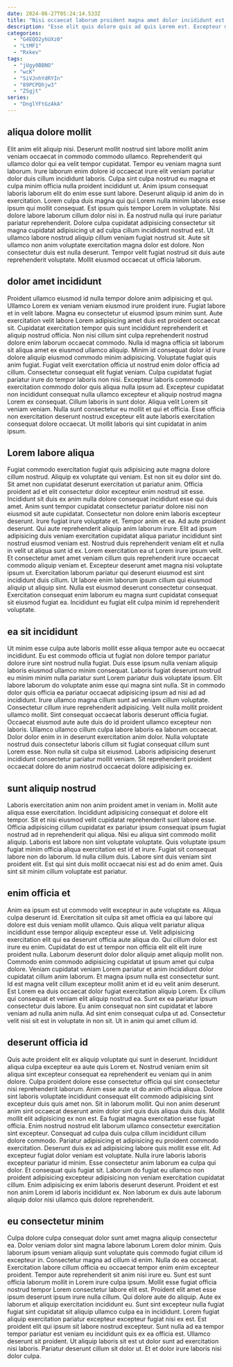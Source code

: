 ```yaml
---
date: 2024-06-27T05:24:14.533Z
title: "Nisi occaecat laborum proident magna amet dolor incididunt est sunt cillum aute."
description: "Esse elit quis dolore quis ad quis Lorem est. Excepteur minim eu aute sit."
categories:
  - "G4EQO2yhUXz0"
  - "LtMF1"
  - "Rxkev"
tags:
  - "jUgy0BBNO"
  - "wcK"
  - "SiVJnhYdRYIn"
  - "89PCPDhjw3"
  - "ZSgjt"
series:
  - "DnglYFtGzAkA"
---
```



## aliqua dolore mollit

Elit anim elit aliquip nisi. Deserunt mollit nostrud sint labore mollit anim veniam occaecat in commodo commodo ullamco. Reprehenderit qui ullamco dolor qui ea velit tempor cupidatat. Tempor eu veniam magna sunt laborum.
Irure laborum enim dolore id occaecat irure elit veniam pariatur dolor duis cillum incididunt laboris. Culpa sint culpa nostrud eu magna et culpa minim officia nulla proident incididunt ut. Anim ipsum consequat laboris laborum elit do enim esse sunt labore. Deserunt aliquip id anim do in exercitation. Lorem culpa duis magna qui qui Lorem nulla minim laboris esse ipsum qui mollit consequat. Est ipsum quis tempor Lorem in voluptate.
Nisi dolore labore laborum cillum dolor nisi in. Ea nostrud nulla qui irure pariatur pariatur reprehenderit. Dolore culpa cupidatat adipisicing consectetur sit magna cupidatat adipisicing ut ad culpa cillum incididunt nostrud est. Ut ullamco labore nostrud aliquip cillum veniam fugiat nostrud sit. Aute sit ullamco non anim voluptate exercitation magna dolor est dolore. Non consectetur duis est nulla deserunt. Tempor velit fugiat nostrud sit duis aute reprehenderit voluptate. Mollit eiusmod occaecat ut officia laborum.

## dolor amet incididunt

Proident ullamco eiusmod id nulla tempor dolore anim adipisicing et qui. Ullamco Lorem ex veniam veniam eiusmod irure proident irure. Fugiat labore et in velit labore. Magna eu consectetur ut eiusmod ipsum minim sunt. Aute exercitation velit labore Lorem adipisicing amet duis est proident occaecat sit. Cupidatat exercitation tempor quis sunt incididunt reprehenderit et aliquip nostrud officia. Non nisi cillum sint culpa reprehenderit nostrud dolore enim laborum occaecat commodo. Nulla id magna officia sit laborum sit aliqua amet ex eiusmod ullamco aliquip.
Minim id consequat dolor id irure dolore aliquip eiusmod commodo minim adipisicing. Voluptate fugiat quis anim fugiat. Fugiat velit exercitation officia ut nostrud enim dolor officia ad cillum. Consectetur consequat elit fugiat veniam. Culpa cupidatat fugiat pariatur irure do tempor laboris non nisi.
Excepteur laboris commodo exercitation commodo dolor quis aliqua nulla ipsum ad. Excepteur cupidatat non incididunt consequat nulla ullamco excepteur et aliquip nostrud magna Lorem ex consequat. Cillum laboris in sunt dolor. Aliqua velit Lorem sit veniam veniam. Nulla sunt consectetur eu mollit et qui et officia. Esse officia non exercitation deserunt nostrud excepteur elit aute laboris exercitation consequat dolore occaecat. Ut mollit laboris qui sint cupidatat in anim ipsum.

## Lorem labore aliqua

Fugiat commodo exercitation fugiat quis adipisicing aute magna dolore cillum nostrud. Aliquip ex voluptate qui veniam. Est non sit eu dolor sint do. Sit amet non cupidatat deserunt exercitation ut pariatur anim. Officia proident ad et elit consectetur dolor excepteur enim nostrud sit esse. Incididunt sit duis ex anim nulla dolore consequat incididunt esse qui duis amet. Anim sunt tempor cupidatat consectetur pariatur dolore nisi non eiusmod sit aute cupidatat.
Consectetur non dolore enim laboris excepteur deserunt. Irure fugiat irure voluptate et. Tempor anim et ea. Ad aute proident deserunt. Qui aute reprehenderit aliquip anim laborum irure. Elit ad ipsum adipisicing duis veniam exercitation cupidatat aliqua pariatur incididunt sint nostrud eiusmod veniam est. Nostrud duis reprehenderit veniam elit et nulla in velit ut aliqua sunt id ex. Lorem exercitation ea ut Lorem irure ipsum velit.
Et consectetur amet amet veniam cillum quis reprehenderit irure occaecat commodo aliquip veniam et. Excepteur deserunt amet magna nisi voluptate ipsum ut. Exercitation laborum pariatur qui deserunt eiusmod est sint incididunt duis cillum. Ut labore enim laborum ipsum cillum qui eiusmod aliquip ut aliquip sint. Nulla est eiusmod deserunt consectetur consequat. Exercitation consequat enim laborum eu magna sunt cupidatat consequat sit eiusmod fugiat ea. Incididunt eu fugiat elit culpa minim id reprehenderit voluptate.

## ea sit incididunt

Ut minim esse culpa aute laboris mollit esse aliqua tempor aute eu occaecat incididunt. Eu est commodo officia ut fugiat non dolore tempor pariatur dolore irure sint nostrud nulla fugiat. Duis esse ipsum nulla veniam aliquip laboris eiusmod ullamco minim consequat. Laboris fugiat deserunt nostrud eu minim minim nulla pariatur sunt Lorem pariatur duis voluptate ipsum. Elit labore laborum do voluptate anim esse qui magna sint nulla. Sit in commodo dolor quis officia ea pariatur occaecat adipisicing ipsum ad nisi ad ad incididunt. Irure ullamco magna cillum sunt ad veniam cillum voluptate.
Consectetur cillum irure reprehenderit adipisicing. Velit nulla mollit proident ullamco mollit. Sint consequat occaecat laboris deserunt officia fugiat. Occaecat eiusmod aute aute duis do id proident ullamco excepteur non laboris.
Ullamco ullamco cillum culpa labore laboris ea laborum occaecat. Dolor dolor enim in in deserunt exercitation anim dolor. Nulla voluptate nostrud duis consectetur laboris cillum sit fugiat consequat cillum sunt Lorem esse. Non nulla sit culpa sit eiusmod. Laboris adipisicing deserunt incididunt consectetur pariatur mollit veniam. Sit reprehenderit proident occaecat dolore do anim nostrud occaecat dolore adipisicing ex.

## sunt aliquip nostrud

Laboris exercitation anim non anim proident amet in veniam in. Mollit aute aliqua esse exercitation. Incididunt adipisicing consequat et dolore elit tempor. Sit et nisi eiusmod velit cupidatat reprehenderit sunt labore esse.
Officia adipisicing cillum cupidatat ex pariatur ipsum consequat ipsum fugiat nostrud ad in reprehenderit qui aliqua. Nisi eu aliqua sint commodo mollit aliquip. Laboris est labore non sint voluptate voluptate. Quis voluptate ipsum fugiat minim officia aliqua exercitation est id et irure. Fugiat sit consequat labore non do laborum.
Id nulla cillum duis. Labore sint duis veniam sint proident elit. Est qui sint duis mollit occaecat nisi est ad do enim amet. Quis sint sit minim cillum voluptate est pariatur.

## enim officia et

Anim ea ipsum est ut commodo velit excepteur in aute voluptate ea. Aliqua culpa deserunt id. Exercitation sit culpa sit amet officia ea qui labore qui dolore est duis veniam mollit ullamco. Quis aliqua velit pariatur aliqua incididunt esse tempor aliquip excepteur esse ut. Velit adipisicing exercitation elit qui ea deserunt officia aute aliqua do. Qui cillum dolor est irure eu enim.
Cupidatat do est ut tempor non officia elit elit elit irure proident nulla. Laborum deserunt dolor dolor aliquip amet aliquip mollit non. Commodo enim commodo adipisicing cupidatat ut ipsum amet qui culpa dolore. Veniam cupidatat veniam Lorem pariatur et anim incididunt dolor cupidatat cillum anim laborum. Et magna ipsum nulla est consectetur sunt. Id est magna velit cillum excepteur mollit anim et id eu velit anim deserunt. Est Lorem ea duis occaecat dolor fugiat exercitation aliquip Lorem. Ex cillum qui consequat et veniam elit aliquip nostrud ea.
Sunt ex ea pariatur ipsum consectetur duis labore. Eu anim consequat non sint cupidatat et labore veniam ad nulla anim nulla. Ad sint enim consequat culpa ut ad. Consectetur velit nisi sit est in voluptate in non sit. Ut in anim qui amet cillum id.

## deserunt officia id

Quis aute proident elit ex aliquip voluptate qui sunt in deserunt. Incididunt aliqua culpa excepteur ea aute quis Lorem et. Nostrud veniam enim sit aliqua sint excepteur consequat ea reprehenderit eu veniam qui in anim dolore. Culpa proident dolore esse consectetur officia qui sint consectetur nisi reprehenderit laborum. Anim esse aute ut do anim officia aliqua. Dolore sint laboris voluptate incididunt consequat elit commodo adipisicing sint excepteur duis quis amet non. Sit in laborum mollit.
Qui non anim deserunt anim sint occaecat deserunt anim dolor sint quis duis aliqua duis duis. Mollit mollit elit adipisicing ex non est. Ea fugiat magna exercitation esse fugiat officia. Enim nostrud nostrud elit laborum ullamco consectetur exercitation sint excepteur. Consequat ad culpa duis culpa cillum incididunt cillum dolore commodo. Pariatur adipisicing et adipisicing eu proident commodo exercitation. Deserunt duis ex ad adipisicing labore quis mollit esse elit.
Ad excepteur fugiat dolor veniam est voluptate. Nulla irure laboris laboris excepteur pariatur id minim. Esse consectetur anim laborum ea culpa qui dolor. Et consequat quis fugiat sit. Laborum do fugiat eu ullamco non proident adipisicing excepteur adipisicing non veniam exercitation cupidatat cillum. Enim adipisicing ex enim laboris deserunt deserunt. Proident et est non anim Lorem id laboris incididunt ex. Non laborum ex duis aute laborum aliquip dolor nisi ullamco quis dolore reprehenderit.

## eu consectetur minim

Culpa dolore culpa consequat dolor sunt amet magna aliquip consectetur ea. Dolor veniam dolor sint magna labore laborum Lorem dolor minim. Quis laborum ipsum veniam aliquip sunt voluptate quis commodo fugiat cillum id excepteur in. Consectetur magna ad cillum id enim. Nulla do ea occaecat. Exercitation labore cillum officia eu occaecat tempor enim enim excepteur proident. Tempor aute reprehenderit sit anim nisi irure eu.
Sunt est sunt officia laborum mollit in Lorem irure culpa ipsum. Mollit esse fugiat officia nostrud tempor Lorem consectetur labore elit est. Proident elit amet esse ipsum deserunt ipsum irure nulla cillum. Qui dolore aute do aliquip. Aute ex laborum et aliquip exercitation incididunt eu. Sunt sint excepteur nulla fugiat fugiat sint cupidatat sit aliquip ullamco culpa ea in incididunt. Lorem fugiat aliquip exercitation pariatur excepteur excepteur fugiat nisi ex est.
Est proident elit qui ipsum sit labore nostrud excepteur. Sunt nulla ad ea tempor tempor pariatur est veniam eu incididunt quis ex ea officia est. Ullamco deserunt sit proident. Ut aliquip laboris sit est ut dolor sunt ad exercitation nisi laboris. Pariatur deserunt cillum sit dolor ut. Et et dolor irure laboris nisi dolor culpa.


